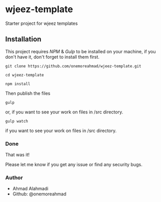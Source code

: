 # wjeez-template
Starter project for wjeez templates


## Installation
This project requires *NPM* & *Gulp* to be installed on your machine, if you don't have it, don't forget to install them first.


```
git clone https://github.com/onemoreahmad/wjeez-template.git

cd wjeez-template

npm install
```

Then publish the files


```
gulp
```
or, if you want to see your work on files in /src directory.

```
gulp watch
```
if you want to see your work on files in /src directory.


### Done
That was it!

Please let me know if you get any issue or find any security bugs.

### Author

- Ahmad Alahmadi
- Github: @onemoreahmad
